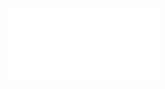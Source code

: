 <iframe src="//player.bilibili.com/player.html?aid=848063013&bvid=BV1RL4y1b7U9&cid=409743385&page=1" scrolling="no" border="0" frameborder="no" framespacing="0" allowfullscreen="true"> </iframe>